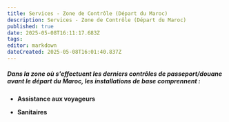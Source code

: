 ```yaml
---
title: Services - Zone de Contrôle (Départ du Maroc)
description: Services - Zone de Contrôle (Départ du Maroc)
published: true
date: 2025-05-08T16:11:17.683Z
tags: 
editor: markdown
dateCreated: 2025-05-08T16:01:40.837Z
---
```


##### Dans la zone où s'effectuent les derniers contrôles de passeport/douane avant le départ du Maroc, les installations de base comprennent :

  *  **Assistance aux voyageurs**

  *  **Sanitaires**